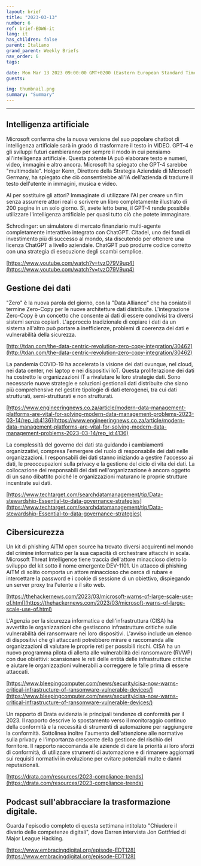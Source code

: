 ```yaml
---
layout: brief
title: "2023-03-13"
number: 6
ref: brief-EDW6-it
lang: it
has_children: false
parent: Italiano
grand_parent: Weekly Briefs
nav_order: 6
tags:

date: Mon Mar 13 2023 09:00:00 GMT+0200 (Eastern European Standard Time)
guests:

img: thumbnail.png
summary: "Summary"
---
```




---

## Intelligenza artificiale

Microsoft conferma che la nuova versione del suo popolare chatbot di intelligenza artificiale sarà in grado di trasformare il testo in VIDEO. GPT-4 e gli sviluppi futuri cambieranno per sempre il modo in cui pensiamo all'intelligenza artificiale. Questa potente IA può elaborare testo e numeri, video, immagini e altro ancora. Microsoft ha spiegato che GPT-4 sarebbe "multimodale". Holger Kenn, Direttore della Strategia Aziendale di Microsoft Germany, ha spiegato che ciò consentirebbe all'IA dell'azienda di tradurre il testo dell'utente in immagini, musica e video.

AI per sostituire gli attori? Immaginate di utilizzare l'AI per creare un film senza assumere attori reali o scrivere un libro completamente illustrato di 200 pagine in un solo giorno. Sì, avete letto bene, il GPT-4 rende possibile utilizzare l'intelligenza artificiale per quasi tutto ciò che potete immaginare.

Schrodinger: un simulatore di mercato finanziario multi-agente completamente interattivo integrato con ChatGPT. Citadel, uno dei fondi di investimento più di successo al mondo, sta discutendo per ottenere una licenza ChatGPT a livello aziendale. ChatGPT può produrre codice corretto con una strategia di esecuzione degli scambi semplice.

[https://www.youtube.com/watch?v=tvzO79V9uq4](https://www.youtube.com/watch?v=tvzO79V9uq4)

## Gestione dei dati

"Zero" è la nuova parola del giorno, con la "Data Alliance" che ha coniato il termine Zero-Copy per le nuove architetture dati distribuite. L'integrazione Zero-Copy è un concetto che consente ai dati di essere condivisi tra diversi sistemi senza copiarli. L'approccio tradizionale di copiare i dati da un sistema all'altro può portare a inefficienze, problemi di coerenza dei dati e vulnerabilità della sicurezza.

[http://tdan.com/the-data-centric-revolution-zero-copy-integration/30462](http://tdan.com/the-data-centric-revolution-zero-copy-integration/30462)

La pandemia COVID-19 ha accelerato la visione dei dati ovunque, nel cloud, nei data center, nei laptop e nei dispositivi IoT. Questa proliferazione dei dati ha costretto le organizzazioni IT a rivalutare le loro strategie dati. Sono necessarie nuove strategie e soluzioni gestionali dati distribuite che siano più comprehensive nel gestire tipologie di dati eterogenei, tra cui dati strutturati, semi-strutturati e non strutturati.

[https://www.engineeringnews.co.za/article/modern-data-management-platforms-are-vital-for-solving-modern-data-management-problems-2023-03-14/rep_id:4136](https://www.engineeringnews.co.za/article/modern-data-management-platforms-are-vital-for-solving-modern-data-management-problems-2023-03-14/rep_id:4136)

La complessità del governo dei dati sta guidando i cambiamenti organizzativi, compresa l'emergere del ruolo di responsabile dei dati nelle organizzazioni. I responsabili dei dati stanno iniziando a gestire l'accesso ai dati, le preoccupazioni sulla privacy e la gestione del ciclo di vita dei dati. La collocazione dei responsabili dei dati nell'organizzazione è ancora oggetto di un sano dibattito poiché le organizzazioni maturano le proprie strutture incentrate sui dati.

[https://www.techtarget.com/searchdatamanagement/tip/Data-stewardship-Essential-to-data-governance-strategies](https://www.techtarget.com/searchdatamanagement/tip/Data-stewardship-Essential-to-data-governance-strategies)

## Cibersicurezza

Un kit di phishing AiTM open source ha trovato diversi acquirenti nel mondo del crimine informatico per la sua capacità di orchestrare attacchi in scala. Microsoft Threat Intelligence tiene traccia dell'attore minaccioso dietro lo sviluppo del kit sotto il nome emergente DEV-1101. Un attacco di phishing AiTM di solito comporta un attore minaccioso che cerca di rubare e intercettare la password e i cookie di sessione di un obiettivo, dispiegando un server proxy tra l'utente e il sito web.

[https://thehackernews.com/2023/03/microsoft-warns-of-large-scale-use-of.html](https://thehackernews.com/2023/03/microsoft-warns-of-large-scale-use-of.html)

L'Agenzia per la sicurezza informatica e dell'infrastruttura (CISA) ha avvertito le organizzazioni che gestiscono infrastrutture critiche sulle vulnerabilità dei ransomware nei loro dispositivi. L'avviso include un elenco di dispositivi che gli attaccanti potrebbero mirare e raccomanda alle organizzazioni di valutare le proprie reti per possibili rischi. CISA ha un nuovo programma pilota di allerta alle vulnerabilità dei ransomware (RVWP) con due obiettivi: scansionare le reti delle entità delle infrastrutture critiche e aiutare le organizzazioni vulnerabili a correggere le falle prima di essere attaccati.

[https://www.bleepingcomputer.com/news/security/cisa-now-warns-critical-infrastructure-of-ransomware-vulnerable-devices/](https://www.bleepingcomputer.com/news/security/cisa-now-warns-critical-infrastructure-of-ransomware-vulnerable-devices/)

Un rapporto di Drata evidenzia le principali tendenze di conformità per il 2023. Il rapporto descrive lo spostamento verso il monitoraggio continuo della conformità e la necessità di strumenti di automazione per raggiungere la conformità. Sottolinea inoltre l'aumento dell'attenzione alle normative sulla privacy e l'importanza crescente della gestione del rischio del fornitore. Il rapporto raccomanda alle aziende di dare la priorità ai loro sforzi di conformità, di utilizzare strumenti di automazione e di rimanere aggiornati sui requisiti normativi in evoluzione per evitare potenziali multe e danni reputazionali.

[https://drata.com/resources/2023-compliance-trends](https://drata.com/resources/2023-compliance-trends)

## Podcast sull'abbracciare la trasformazione digitale.

Guarda l'episodio completo di questa settimana intitolato "Chiudere il divario delle competenze digitali", dove Darren intervista Jon Gottfried di Major League Hacking.

[https://www.embracingdigital.org/episode-EDT128](https://www.embracingdigital.org/episode-EDT128)



